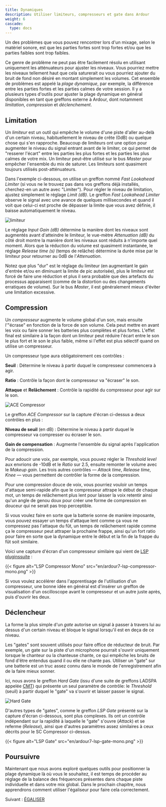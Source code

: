 ```yaml
---
title: Dynamiques
description: Utiliser limiteurs, compresseurs et gate dans Ardour
weight: 6
cascade:
  type: docs
---
```


Un des problèmes que vous pouvez rencontrer lors d'un mixage, selon le matériel sonore, est que les parties fortes sont trop fortes et/ou que les parties faibles sont trop faibles.     

Ce genre de problème ne peut pas être facilement résolu en utilisant uniquement les atténuateurs pour ajuster les niveaux.
Vous pourriez mettre les niveaux tellement haut que cela saturerait ou vous pourriez ajouter du bruit de fond non désiré en montant simplement les volumes.
Cet ensemble de problèmes est appelé la _plage dynamique_, par exemple, la différence entre les parties fortes et les parties calmes de votre session.
Il y a plusieurs types d'outils pour ajuster la plage dynamique en général disponibles en tant que greffons externe à Ardour, dont notamment _limitation_, _compression_ et _déclenchement_.   

## Limitation

Un _limiteur_ est un outil qui empêche le volume d'une piste d'aller au-delà d'un certain niveau, habituellement le niveau de crête (0dB) ou quelque chose qui s'en rapproche. Beaucoup de limiteurs ont une option pour augmenter le niveau du signal entrant avant de le limiter, ce qui permet de "resserer l'écart" entre les parties les plus fortes et les parties les plus calmes de votre mix. 
Un limiteur peut-être utilisé sur le bus _Master_ pour empêcher l'ensemble du mix de saturer. Les limiteurs sont quasiment toujours utilisés post-atténuateurs.

Dans l'exemple ci-dessous, on utilise un greffon nommé _Fast Lookahead Limiter_ (si vous ne le trouvez pas dans vos greffons déjà installés, cherchez-en un autre avec "Limiter"). Pour régler le niveau de limitation, ajustez simplement le réglage _Limit (dB)_.
Le greffon _Fast Lookahead Limiter_ observe le signal avec une avance de quelques millisecondes et quand il voit que celui-ci est proche de dépasser la limite que vous avez définie, il baisse automatiquement le niveau.

![limiteur](en/ardour7-fast-lookahead-lmiter.png?width=500)

Le réglage _Input Gain (dB)_ détermine la manière dont les niveaux sont augmentés avant d'atteindre le limiteur, le vue-mètre _Attenuation (dB)_ du côté droit montre la manière dont les niveaux sont réduits à n'importe quel moment.
Alors que la réduction du volume est quasiment instantanée, le réglage _Release time (s)_ (temps de relâche) détermine la durée mise par le limiteur pour retourner au 0dB de l'_Attenuation_.

Notez que plus "dur" est le réglage du limiteur (en augmentant le gain d'entrée et/ou en diminuant la limite de pic autorisée), plus le limiteur est forcé de faire une réduction et plus il sera probable que des artefacts du processus apparaisent (comme de la distortion ou des changements erratiques de volume).
Sur le bus _Master_, il est généralement mieux d'éviter une limitation excessive.  

## Compression

Un _compresseur_ augmente le volume global d'un son, mais ensuite l'"écrase" en fonction de la force de son volume. Cela peut mettre en avant les voix ou faire sonner les batteries plus complètes et plus fortes. L'effet final est similaire à la façon dont un limiteur peut réduire l'écart entre le son le plus fort et le son le plus faible, même si l'effet est plus sélectif quand on utilise un compresseur.

Un compresseur type aura obligatoirement ces contrôles :

**Seuil**
: Détermine le niveau à partir duquel le compresseur commencera à agir.


**Ratio**
: Contrôle la façon dont le compresseur va "écraser" le son.

**Attaque** et **Relâchement**
: Contrôle la rapidité du compresseur pour agir sur le son.

![ACE Compressor](en/ardour7-ace-compressor.png?width=450)

Le greffon _ACE Compressor_ sur la capture d'écran ci-dessus a deux contrôles en plus :

**Niveau de seuil** (en dB)
: Détermine le niveau à partir duquel le compresseur va compresser ou écraser le son.

**Gain de compensation**
: Augmente l'ensemble du signal après l'application de la compression.

Pour adoucir une voix, par exemple, vous pouvez régler le _Threshold level_ aux envrions de -10dB et le _Ratio_ sur 2.5, ensuite remonter le volume avec le _Makeup gain_. Les trois autres contrôles — _Attack time_, _Release time_, _Knee_ — vous permettent de contrôler la forme de la compression.

Pour une compression douce de voix, vous pourriez vouloir un temps d'attaque semi-rapide afin que le compresseur attrape le début de chaque mot, un temps de relâchement plus lent pour laisser la voix retentir ainsi qu'un angle de genou doux pour créer une forme de compression en douceur qui ne serait pas trop perceptible. 

Si vous voulez faire en sorte que la batterie sonne de manière imposante, vous pouvez essayer un temps d'attaque lent comme ça vous ne compressez pas l'attaque du fût, un temps de relâchement rapide comme ça le compresseur peut attraper la prochaine frappe, ainsi qu'un fort ratio pour faire en sorte que la dynamique entre le début et la fin de la frappe du fût soit similaire. 

Voici une capture d'écran d'un compresseur similaire qui vient de [LSP pluginssuite](https://lsp-plug.in/) : 

{{< figure alt="LSP Compressor Mono" src="en/ardour7-lsp-compressor-mono.png" >}}

Si vous voulez accélérer dans l'apprentisage de l'utilisation d'un compresseur, une bonne idée en général est d'insérer un greffon de visualisation d'un oscilloscope avant le compresseur et un autre juste après, puis d'ouvrir les deux.
 
## Déclencheur

La forme la plus simple d'un _gate_ autorise un signal à passer à travers lui au dessus d'un certain niveau et bloque le signal lorsqu'il est en deça de ce niveau.  

Les "gates" sont souvent utilisés pour faire office de réducteur de bruit. Par exemple, un gate sur la piste d'un microphone pourrait s'ouvrir uniquement lorsque le chanteur ou la chanteuse chante, ce qui empêche les bruits de fond d'être entendus quand il ou elle ne chante pas. Utiliser un "gate" sur une batterie est un truc assez connu dans le monde de l'enregistrement afin de la faire mieux sonner.

Ici, nous avons le greffon _Hard Gate_ (issu d'une suite de greffons LADSPA appelée [CMT](https://www.ladspa.org/cmt/overview.html)) qui présente un seul paramètre de contrôle: le _Threshold_ (seuil) à partir duquel le "gate" va s'ouvrir et laisser passer le signal.

![Hard Gate](en/ardour7-hard-gate.png?width=400)

D'autres types de "gates", comme le greffon _LSP Gate_ présenté sur la capture d'écran ci-dessous, sont plus complexes. Ils ont un contrôle indépendant sur la rapidité à laquelle le "gate" s'ouvre (_Attack_) et se referme (_Release_), ainsi que d'autres paramètres assez similaires à ceux décrits pour le SC Compressor ci-dessus.

{{< figure alt="LSP Gate" src="en/ardour7-lsp-gate-mono.png" >}}

## Poursuivre

Maintenant que nous avons exploré quelques outils pour positionner la plage dynamique là où vous le souhaitez, il est temps de procéder au réglage de la balance des fréquences présentes dans chaque piste individuelle et dans votre mix global.
Dans le prochain chapitre, nous apprendrons comment utiliser l'égaliseur pour faire cela correctement.

Suivant : [ÉGALISER](../equalizing)